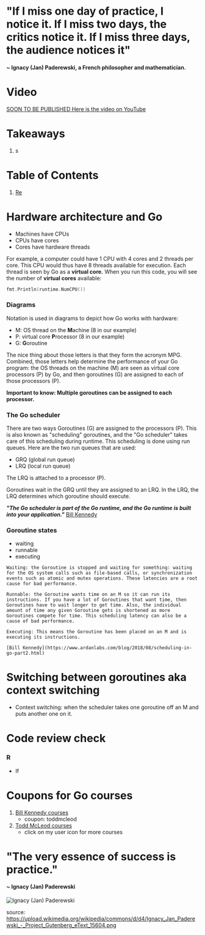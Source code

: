 
# "If I miss one day of practice, I notice it. If I miss two days, the critics notice it. If I miss three days, the audience notices it"
#### ~ Ignacy (Jan) Paderewski, a French philosopher and mathematician. 

# Video
[SOON TO BE PUBLISHED Here is the video on YouTube]()

# Takeaways
1. s

# Table of Contents

1. [Re](#re)


# Hardware architecture and Go

- Machines have CPUs
- CPUs have cores
- Cores have hardware threads

For example, a computer could have 1 CPU with 4 cores and 2 threads per core. This CPU would thus have 8 threads available for execution. Each thread is seen by Go as a **virtual core.** When you run this code, you will see the number of **virtual cores** available:

```go
fmt.Println(runtime.NumCPU())
``` 

### Diagrams

Notation is used in diagrams to depict how Go works with hardware:

- M: OS thread on the **M**achine   (8 in our example)
- P: virtual core **P**rocessor     (8 in our example)
- G: **G**oroutine                  

The nice thing about those letters is that they form the acronym MPG. Combined, those letters help determine the performance of your Go program: the OS threads on the machine (M) are seen as virtual core processors (P) by Go, and then goroutines (G) are assigned to each of those processors (P).

**Important to know: Multiple goroutines can be assigned to each processor.**

### The Go scheduler

There are two ways Goroutines (G) are assigned to the processors (P). This is also known as "scheduling" goroutines, and the "Go scheduler" takes care of this scheduling during runtime. This scheduling is done using run queues. Here are the two run queues that are used: 

- GRQ (global run queue)
- LRQ (local run queue)

The LRQ is attached to a processor (P). 

Goroutines wait in the GRQ until they are assigned to an LRQ. In the LRQ, the LRQ determines which goroutine should execute.

***"The Go scheduler is part of the Go runtime, and the Go runtime is built into your application."***
[Bill Kennedy](https://www.ardanlabs.com/blog/2018/08/scheduling-in-go-part2.html)

### Goroutine states

- waiting
- runnable
- executing

```
Waiting: the Goroutine is stopped and waiting for something: waiting for the OS system calls such as file-based calls, or synchronization events such as atomic and mutex operations. These latencies are a root cause for bad performance.

Runnable: the Goroutine wants time on an M so it can run its instructions. If you have a lot of Goroutines that want time, then Goroutines have to wait longer to get time. Also, the individual amount of time any given Goroutine gets is shortened as more Goroutines compete for time. This scheduling latency can also be a cause of bad performance.

Executing: This means the Goroutine has been placed on an M and is executing its instructions.

[Bill Kennedy](https://www.ardanlabs.com/blog/2018/08/scheduling-in-go-part2.html)
```

# Switching between goroutines aka context switching

- Context switching: when the scheduler takes one goroutine off an M and puts another one on it.



# Code review check

### R
- If 


# Coupons for Go courses
1. [Bill Kennedy courses](https://courses.ardanlabs.com/order?ct=670e0200-1823-4916-8ff5-b2438450e2ce)  
    - coupon: toddmcleod
2. [Todd McLeod courses](https://www.udemy.com/course/learn-how-to-code/?referralCode=BE659D12A78B2C0DFFB0)
    - click on my user icon for more courses

# "The very essence of success is practice."
#### ~ Ignacy (Jan) Paderewski

![Ignacy (Jan) Paderewski](https://github.com/GoesToEleven/learn-to-code-go-version-03/blob/main/000-br-bk-go-tour/06-garbage-collector/images/Ignacy_Jan_Paderewski_-_Project_Gutenberg_eText_15604.png)

source: https://upload.wikimedia.org/wikipedia/commons/d/d4/Ignacy_Jan_Paderewski_-_Project_Gutenberg_eText_15604.png